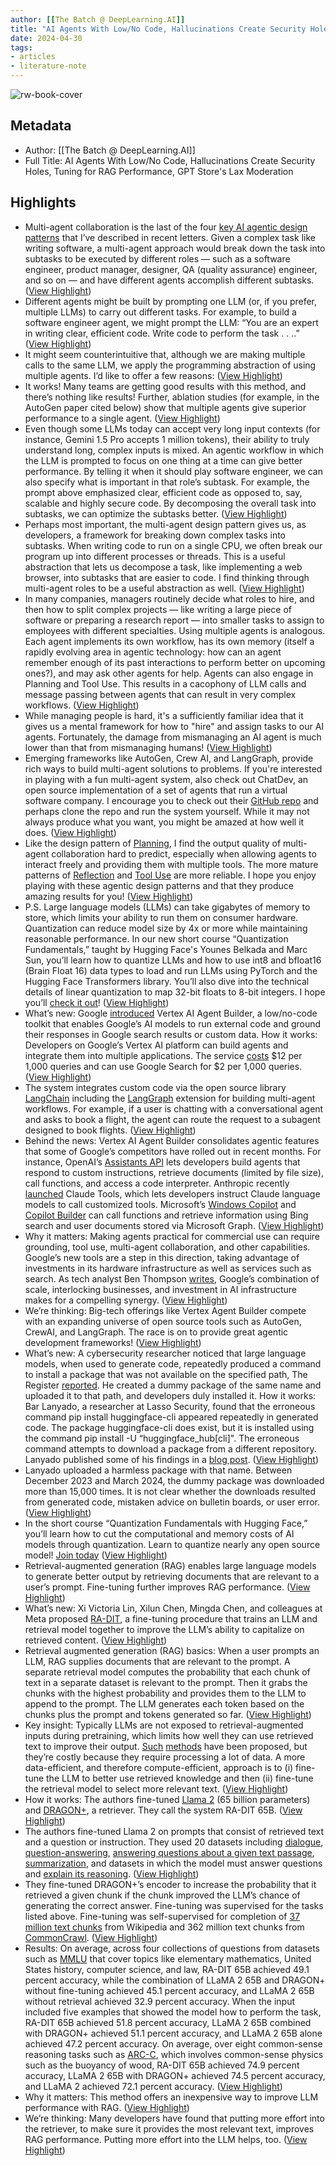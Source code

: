 ```yaml
---
author: [[The Batch @ DeepLearning.AI]]
title: "AI Agents With Low/No Code, Hallucinations Create Security Holes, Tuning for RAG Performance, GPT Store&#39;s Lax Moderation"
date: 2024-04-30
tags: 
- articles
- literature-note
---
```

![rw-book-cover](https://readwise-assets.s3.amazonaws.com/static/images/article3.5c705a01b476.png)

## Metadata
- Author: [[The Batch @ DeepLearning.AI]]
- Full Title: AI Agents With Low/No Code, Hallucinations Create Security Holes, Tuning for RAG Performance, GPT Store's Lax Moderation

## Highlights
- Multi-agent collaboration is the last of the four [key AI agentic design patterns](https://info.deeplearning.ai/e3t/Ctc/LX+113/cJhC404/VVV2yX8VvszWW12sqT32C1DrzW1FPBGm5d1MfMN1PJbvl3qgyTW8wLKSR6lZ3phW8stXPb1B5Tz0Vhv1K88t_lypW7-skMV5HFS1TW7D0-Tj6qzwCMW3W_Y7L2dMr8CW7lv5JL5Z0jw8W7Pn3Cs3PGhgQW7fcDZN4mW6ZFV3s15142nQW_W4Khh495-v4rtW1sk4tN4m84jyW7fQ6pT8gM7mmW5RlBB813swQJN87K-H0bRjLSW4ndTDs6vSzhKW5hW5Wh1f7rj7W8rWkNG3Nj58ZW6RGHPd2hzJD8W5xGMPL8M--nnVm27VG7ww0xWW8mJrqG2LrTh3MgLspr4W_9dW4-6VNx7BszXxW3hMhtG1zqP9CW8vXPHZ6zzXWQW6SpC191LfwMvW5Sl0xV8jGwNGW3HD9tZ2bBzjgf85-xfF04) that I’ve described in recent letters. Given a complex task like writing software, a multi-agent approach would break down the task into subtasks to be executed by different roles — such as a software engineer, product manager, designer, QA (quality assurance) engineer, and so on — and have different agents accomplish different subtasks. ([View Highlight](https://read.readwise.io/read/01hwnmzgjha0zhdpk95gfy4506))
- Different agents might be built by prompting one LLM (or, if you prefer, multiple LLMs) to carry out different tasks. For example, to build a software engineer agent, we might prompt the LLM: “You are an expert in writing clear, efficient code. Write code to perform the task . . ..” ([View Highlight](https://read.readwise.io/read/01hwnmzn14snazty9tvrbw3wkx))
- It might seem counterintuitive that, although we are making multiple calls to the same LLM, we apply the programming abstraction of using multiple agents. I’d like to offer a few reasons: ([View Highlight](https://read.readwise.io/read/01hwnn015y2mqn1qqw5fcce5yy))
- It works! Many teams are getting good results with this method, and there’s nothing like results! Further, ablation studies (for example, in the AutoGen paper cited below) show that multiple agents give superior performance to a single agent. ([View Highlight](https://read.readwise.io/read/01hwnn034rh6fhwz7h8b83vfdc))
- Even though some LLMs today can accept very long input contexts (for instance, Gemini 1.5 Pro accepts 1 million tokens), their ability to truly understand long, complex inputs is mixed. An agentic workflow in which the LLM is prompted to focus on one thing at a time can give better performance. By telling it when it should play software engineer, we can also specify what is important in that role’s subtask. For example, the prompt above emphasized clear, efficient code as opposed to, say, scalable and highly secure code. By decomposing the overall task into subtasks, we can optimize the subtasks better. ([View Highlight](https://read.readwise.io/read/01hwnn0np71cx277km4n663tjk))
- Perhaps most important, the multi-agent design pattern gives us, as developers, a framework for breaking down complex tasks into subtasks. When writing code to run on a single CPU, we often break our program up into different processes or threads. This is a useful abstraction that lets us decompose a task, like implementing a web browser, into subtasks that are easier to code. I find thinking through multi-agent roles to be a useful abstraction as well. ([View Highlight](https://read.readwise.io/read/01hwnpjj6wc3fqpwfbr6z6gke4))
- In many companies, managers routinely decide what roles to hire, and then how to split complex projects — like writing a large piece of software or preparing a research report — into smaller tasks to assign to employees with different specialties. Using multiple agents is analogous. Each agent implements its own workflow, has its own memory (itself a rapidly evolving area in agentic technology: how can an agent remember enough of its past interactions to perform better on upcoming ones?), and may ask other agents for help. Agents can also engage in Planning and Tool Use. This results in a cacophony of LLM calls and message passing between agents that can result in very complex workflows. ([View Highlight](https://read.readwise.io/read/01hwnpk47ck7fnkbaev9t6p0ne))
- While managing people is hard, it's a sufficiently familiar idea that it gives us a mental framework for how to "hire" and assign tasks to our AI agents. Fortunately, the damage from mismanaging an AI agent is much lower than that from mismanaging humans! ([View Highlight](https://read.readwise.io/read/01hwnpkd6hj3ajpfrd2xzss53j))
- Emerging frameworks like AutoGen, Crew AI, and LangGraph, provide rich ways to build multi-agent solutions to problems. If you're interested in playing with a fun multi-agent system, also check out ChatDev, an open source implementation of a set of agents that run a virtual software company. I encourage you to check out their [GitHub repo](https://info.deeplearning.ai/e3t/Ctc/LX+113/cJhC404/VVV2yX8VvszWW12sqT32C1DrzW1FPBGm5d1MfMN1PJbts3qgyTW6N1vHY6lZ3lJW1Nw8Bs4G0D3qW4J8pWz16GyV_V3BFjv8GZwXrW1njfdb6cpDgyW26zth_2f44tXN18sGVT6H2N8VCP0wb168S2tVrgZtX5DkcHMW2Vv-5w5TwrvgW6QpS6h8bL2Y7W7sBfhx4P1l8wN86pxcBXGt0DN7jTVRtMHytvW3Kpb9c3ty8tRW4n4PtH1B3rlPN2z1Mg3V47l8W6DWdFr5lRbYCW7H2q4m6Mqbq9W2LTFz639H3w7W1KLQrz8tgrYJW1r371Q1XzkrCN5S2jBdJLqnDf7GV9hv04) and perhaps clone the repo and run the system yourself. While it may not always produce what you want, you might be amazed at how well it does. ([View Highlight](https://read.readwise.io/read/01hwnpkp1y7jj737c4p542y6fy))
- Like the design pattern of [Planning](https://info.deeplearning.ai/e3t/Ctc/LX+113/cJhC404/VVV2yX8VvszWW12sqT32C1DrzW1FPBGm5d1MfMN1PJbvl3qgyTW8wLKSR6lZ3lFW8yg0H822Z-b0W3Yr2q32ZB9qxW7GTCyL8vNjXBW396DRf6mZ0QrW41V-Ss58RjhwW7k92nQ8dbLfbW2GQMXl5S5lnvW1lwLF938CdJtN2QsBWG7vcmDW8rRHX89j56sTW4Vwq_M3ZgVNyW7gFVgG2CZq1cW8b7C-07gK0_XW105mxG7kZm55N865XjDjQkYyN7w4DCqn6t5RW2h3XHG6v6CfVW5MhGlp6JfvYKW2bJjBH4YwP64W5FwnHy2tj3Z-W3FLRq79cZ8LZW7z9qNd65qHswV4d25h11NGZvN6hcznyYvVg1W3LQldt66950dVpgsKD19GrzDN5gXqld8vbl2W6Xvj105w0mfMf7JlWkb04), I find the output quality of multi-agent collaboration hard to predict, especially when allowing agents to interact freely and providing them with multiple tools. The more mature patterns of [Reflection](https://info.deeplearning.ai/e3t/Ctc/LX+113/cJhC404/VVV2yX8VvszWW12sqT32C1DrzW1FPBGm5d1MfMN1PJbvl3qgyTW8wLKSR6lZ3plW6lZjT_4f_4QdW2-N0Tb7Bqq0fN6p8MYR-SnTYW1pKVxZ5gPlQNW92mtFg6hgV_jW6JChxs6BM17PW2Sz76p2hWqGfW7wdQRt2sP-mlW7L1txd49-XTyW6BTWXK2m0g78W4p2G673CQtsbN1d1r0s2V2WqW41R_Zh2RGswtVFqQQ1639qQdW7sk6Vf5BvsjJVtJpWS5x8kt9W8Q2Qlg3xyWTYW2nZT943Vgnx9W5Y_dgd733DwkW3xBLDF1mC-z1W2jYwCR92mRRQW5xzLSY518n2zW41YCS86HKzW1W6Kr2h47QyMkFW2q9gYL7NYjq8V7sPCV83ZGbqW5NJKTT6hz1jTN8Gyb0MMz0Nbf8vHV7P04) and [Tool Use](https://info.deeplearning.ai/e3t/Ctc/LX+113/cJhC404/VVV2yX8VvszWW12sqT32C1DrzW1FPBGm5d1MfMN1PJbvl3qgyTW8wLKSR6lZ3n_W3J-F7H1LXZlLN6LRrF8dNJCSVs7P8R5XNwS1W328pPK2lQkw-W2B8XNX5Bqq5PW3733gP5hDlhQW1c9nsD3_7Pp2W2nyG7h2JrwB9W6Q3bhb1VDCwpN2DDcTKXxWrhW1L6sk-5d_jWJW5Jm_Zr1fJJW5W1FDsT617blyYVD7H5f8Tp6j1W7HXZs11Tn4PpW17LWKP4T9_YPW7vDnQ98zGCBSW8yZXsy6j7pDPW70npPX6H5h_2W3WR5x78KYD2PV5-_g35SBLM4W4W2PBm8cmZzRW8pJnbM7DwwMbF7TcBsmc42_N8Dpxhk15Nh7W35kLZx4scMTGW3Yz7dM7jFG_mW4wyRlT12QCD0dld2JP04) are more reliable. I hope you enjoy playing with these agentic design patterns and that they produce amazing results for you! ([View Highlight](https://read.readwise.io/read/01hwnpmdt8bn1q89zp6pkhpfdc))
- P.S. Large language models (LLMs) can take gigabytes of memory to store, which limits your ability to run them on consumer hardware. Quantization can reduce model size by 4x or more while maintaining reasonable performance. In our new short course “Quantization Fundamentals,” taught by Hugging Face's Younes Belkada and Marc Sun, you’ll learn how to quantize LLMs and how to use int8 and bfloat16 (Brain Float 16) data types to load and run LLMs using PyTorch and the Hugging Face Transformers library. You’ll also dive into the technical details of linear quantization to map 32-bit floats to 8-bit integers. I hope you’ll [check it out](https://info.deeplearning.ai/e3t/Ctc/LX+113/cJhC404/VVV2yX8VvszWW12sqT32C1DrzW1FPBGm5d1MfMN1PJbvl3qgyTW8wLKSR6lZ3pBW96r-CR5LLtN-W4wkX5s7RN_YkW7GJdc-1npN9cW65yX-487p8SpW7_8Hjz780gsMW86KSFq1Wyc_dW6M2ChK5SyGhCW4dwr9981zZ1TMV-Ls2RwsC0W3Z8v182kc-KvW1kLtWq2q_f9VW7xDjcP1-7yV6N8K6R7Mj9L2lW5DH0hK99cKDGW5WWRth15Y8tyN8t6XWs9qj0YW5LMtbq8fNZV6N214wkDg4SG8W5NMXQR86-Q2QW5qttmz9bM3dWW6L5k2L99sNlgV6s3gM4GvngqW77N2nn8F_ZfWW2GkP5f81zK45VhP4Yl6NRdXrW8hBP-P5YJg7wN5g8QSXJsdn7W4-v2my97Qb0nf6mKC2n04)! ([View Highlight](https://read.readwise.io/read/01hwnpn30ngb1ca4ey1a7c3k0k))
- What’s new: Google [introduced](https://info.deeplearning.ai/e3t/Ctc/LX+113/cJhC404/VVV2yX8VvszWW12sqT32C1DrzW1FPBGm5d1MfMN1PJbsT5nR32W5BWr2F6lZ3p2W3kWnZb43sFzBN1pkXG2rNzfxW8jB-Ly3Nwy9GW6YXq1g8Jqb-cW5vK3QN663gYsW1jmB1H32k28rW4MXZWZ4DZNVbW30mz0r6x3hHGW2p3Slz2n5M4zN4lPjQM-YWCMW1lgQpl2-j9jrW8Mt4hZ4k-mZDV7K88_6bMrzWW3Bvp388fP_kHW1Nb_xh197HDDN7lngDqTchVmW597Xv07QK4HfW3c5xFX7S_sBMW3MPxHn1Sx7JLW54wDfC6TVNG_W3StVTS27x7-xW3Mm9kY5dWgZlW8Tvffc4yqtRLN28FXFY6ly2JW6dq-b67fJ5QnW1NmCsV6wpBVmW3v5tQL3dYLmKW4vgcds6Wv74zW7TG-Bx6k8gKnW18gs4s7yLRgjW5RyKPD8bPpsxW4dv5Nv832CRjW4Ywkgw2WtlGfN4hG-BBKR4jhf8z3FGT04) Vertex AI Agent Builder, a low/no-code toolkit that enables Google’s AI models to run external code and ground their responses in Google search results or custom data. 
  How it works: Developers on Google’s Vertex AI platform can build agents and integrate them into multiple applications. The service [costs](https://info.deeplearning.ai/e3t/Ctc/LX+113/cJhC404/VVV2yX8VvszWW12sqT32C1DrzW1FPBGm5d1MfMN1PJbtM3qgyTW7lCdLW6lZ3kMW87v0q15G8yHyW91QXkM4cyvdCW1VGQZx4hjQV-W7F5Ckc30B1Z4VYhtpB4cXZ2jW7SNfpS55qQk_W1FvxYt6_TpPQW4_KJkP9gl-mDW2vnJSm3N8jKBN4f3PgkntTYbW1kNlfm8gKJ2_W4_7NsZ6MqkvkW6H-W8T6FfrwcW63tRpQ8tM3HKW2rnqrq13vQk6W3yqt7L4ZmSjGW3lHGMr3sXS8wW5dt5sF62Y6MfVcjFnh5Jfs4KVWPDyy7KThWpF1ytnJcn_-HW2GkJ4R53TJgTVlZpFs34ppw1W4kt7dm7w-8KMf1n-ybj04) $12 per 1,000 queries and can use Google Search for $2 per 1,000 queries. ([View Highlight](https://read.readwise.io/read/01hwnpngxep4v3v1d2bw3j8v1n))
- The system integrates custom code via the open source library [LangChain](https://info.deeplearning.ai/e3t/Ctc/LX+113/cJhC404/VVV2yX8VvszWW12sqT32C1DrzW1FPBGm5d1MfMN1PJbvl3qgyTW8wLKSR6lZ3kxW6gDpS-9d3vsdW69rRK37-j-y4W6s4wWc3S1hnLW9hfHgr7DgMKXW3QQpJ821GydbW2H7PC55fgzycW8GGQYZ3dBC_4N1K6BxCD6fMPW6DLwhJ5K_-Y_W4ndnZz61wlQHN3YzJYfwqpjGW3BYTZ02l7X4DW314gTF50g7HdW7-KLjb18khJ8VHzksD9h3zy1W8sK5b38xpB8nW836R9J8X7_6wW5DQHGz8W07HtV6t4JL2z761SW7WYG9d3CYmKZN1kqCkmYQPszW8wtPcr4G-jq3W76dTN68jK7KcVGcbfs7Zk68tW72QBWR3kz7-jW6NWrWj3T_-p6W2zmnkN75y7MyW1yGTbb10m5Hkf5xz_Zv04) including the [LangGraph](https://info.deeplearning.ai/e3t/Ctc/LX+113/cJhC404/VVV2yX8VvszWW12sqT32C1DrzW1FPBGm5d1MfMN1PJbv23qgyTW7Y8-PT6lZ3mhW5nPqBF3QjHjbN8y0q6WgwlN_W49pkVx1HK9sMN88rj1WcD3PNW6lQmKc57GP6QW1YY7VD6xzZBDW5hlHwZ6ytTZ6W4qgdXW6xknstN4Q30Vfr7XDcW1f3wYQ46gfWYN4zWvLTL6v_4W5SJ_Z06mYY2vW5BbBSn5hy_1sN7bgQKQTkynnW76MzN83R0YczN47JPF6NCF5KW1j1scN7X-W29W4WLf4n3NL8DMW3QTvPT4NTLkSW5pp2Yk1MhsSgW3nbMpj20Glr7W6Cs97x6hq71VW1Q_7Zq7CHkhGW2fwFTk8L3vTLVxRBBN8ggl2wW9f0HHt1xZL17d195sn04) extension for building multi-agent workflows. For example, if a user is chatting with a conversational agent and asks to book a flight, the agent can route the request to a subagent designed to book flights. ([View Highlight](https://read.readwise.io/read/01hwnpp356rnadyx8p6r1v177h))
- Behind the news: Vertex AI Agent Builder consolidates agentic features that some of Google’s competitors have rolled out in recent months. For instance, OpenAI’s [Assistants API](https://info.deeplearning.ai/e3t/Ctc/LX+113/cJhC404/VVV2yX8VvszWW12sqT32C1DrzW1FPBGm5d1MfMN1PJbvl3qgyTW8wLKSR6lZ3lLW2KYwDr694RStW4-DwjK1FSckSW3Z2WND8q0JzgW4knjFg70s76qVmr5341g9C4bW5MZrhP7XBLDmVz6HQ99lctrCW7tZq5D1_8fKJW2JZ9jm1XVwn3W3TR-l54k8jZlW97QGtH7RRr7mW4Yj_G774Xk7FN6-sLWx9-SrxW7KY9X26rMSXTV-gKZv28MZQXVJdDF54NqwqxW4B-X3L3Q32lmW7cgJ6K5SLMRtW6zHY562MkzXWW6-0bzb4-_S4NW5QNY5G1fl6FNVZzHW42WxljcW8FBBvV7g1V7WW26_8mz1G2ZYYW8-Mz_x8CTRgXW8J4lmT5828cgW1W5gV64Mk3GWW7dwLX93Xq58tf5qH9Jg04) lets developers build agents that respond to custom instructions, retrieve documents (limited by file size), call functions, and access a code interpreter. Anthropic recently [launched](https://info.deeplearning.ai/e3t/Ctc/LX+113/cJhC404/VVV2yX8VvszWW12sqT32C1DrzW1FPBGm5d1MfMN1PJbtM3qgyTW7lCdLW6lZ3mGVFvnnt6WW28DW57t2ly8H2WZ0W2xD3tH5rDsffN69GZ6T7bhrdW8T7lvs74fGl1W618JgL55_rCqW2gG1ZR6s36gpW293CX35lVsN5W1RfG3g4FMpsBW6Kdnlx13KvnBN7rvdlJbkSHXW1p29V95GpSz-W11Zxfn6nDbhkW32p_G56V1KpFW1hy-gV8QvgYMN31bRrHDKg7kW6vr3dB87B5zmW1sdTvk2lrXKXN3nTv6H5nT-TN6-FQBDF0rzDW7r1cm_59qfnDW6nSsfz6fyPWbF8j0VspWTptVTcjST906NVsd7NlNb04) Claude Tools, which lets developers instruct Claude language models to call customized tools. Microsoft’s [Windows Copilot](https://info.deeplearning.ai/e3t/Ctc/LX+113/cJhC404/VVV2yX8VvszWW12sqT32C1DrzW1FPBGm5d1MfMN1PJbvl3qgyTW8wLKSR6lZ3lGW7ClNSX3qSsZ1W7-0gCy4GDyVtVmQzbZ7mfF7BW3y6JHY6gRP2RW4LDpMY7P9wCHW3WV4wb4JH-C_W14H7qB2-cH2vVtlWLH1sMyZ_V8lQ5Y8SnT4yW8L0-Tl6Kmg1gW4xw5_9597zFHW7RNWg2474dlkN98kgHZTM2LcW3gKNrq88dKBTW6bvvb03cLW8ZW5_pDpD2qjBdWW8FR9w431QwffMRDBbqlm6DTVxXyht8ncdq3W408Fvw7ybjT4W4GLLkl4q2VvnW94D6Rw6PdNVRW3z4SMV8GhtJBW2vW57H4fFpbTW7C5QZk8d2TPwW1g3k885KkGKyW3wwgKp6K-WqfW2Fpsct91fzfZf2gH3TC04) and [Copilot Builder](https://info.deeplearning.ai/e3t/Ctc/LX+113/cJhC404/VVV2yX8VvszWW12sqT32C1DrzW1FPBGm5d1MfMN1PJbsz5nR32W50kH_H6lZ3pgW1ssLvg4Tm_gwW8VjfRJ8s5XLcW2kRBG81bfRMnW2Z9gbG4WVxd_N5tKHVHD9cHjW5chbS85KYtjLW7P87lh8ZnVChW1g5DGp2ttkNxN935b2N-gbzwW7rP06S5l3yyHV1zFcG29pBFTW5-YK3s3LYQdBW5n1F8G6QM1TQW3FVS0H67fXrkW6mZK8M2JBsk9W36rQBx62pC3BW1n95Xg2g_XRKW3dz8LT7Ftd5VW95HD4D5rlyj-V9B3hL8bGfwBN3Y5hVN8TPKbW3RTNF68CH078W6vd4hc5S822LW5CfRDL6SBJ8vW86wWvn64mX6rW2_T1GR3zmknvV1nrsW1l3zbnW1vRVBp3zbstfW38nKrD7z72qDW8m6ckc5xL8J8W6rwDx_7sc2XnW4qRkld51fD6Kf41Sgqx04) can call functions and retrieve information using Bing search and user documents stored via Microsoft Graph. ([View Highlight](https://read.readwise.io/read/01hwnq0fg5wzfq37asrw0dtbne))
- Why it matters: Making agents practical for commercial use can require grounding, tool use, multi-agent collaboration, and other capabilities. Google’s new tools are a step in this direction, taking advantage of investments in its hardware infrastructure as well as services such as search. As tech analyst Ben Thompson [writes](https://info.deeplearning.ai/e3t/Ctc/LX+113/cJhC404/VVV2yX8VvszWW12sqT32C1DrzW1FPBGm5d1MfMN1PJbv23qgyTW7Y8-PT6lZ3lFW78rSZZ74cJnqW6wLmGG6K--mfVgHR012XYp34W7LG29M18_jWVW2cV4cY8ZJXrXW7-FQz97GN-HzN7GzRt95QPQmW3Cdll37SBtmNT1h823S6nYMW7PTM7S7bbd5NN8jNvX9_dHyHW6RML8k8L1bvYW1rzt4s1GvQrjW6ys4Rh2bCskMW1Cmjg94HlbQ8W4fM1R02gf-GYVpmQ2V1QLpBlV12qX-7RBDNYVz_FtW2RzrGbW1ZGV_j1VM4CbW5YFkRV4Sxw5rW7R4M8W62Y4hRF82JXFZh704W1_8Jkj45myC4W5DF7Nw1BTGMXW4nkzP17XZ44cf9lDyVP04), Google’s combination of scale, interlocking businesses, and investment in AI infrastructure makes for a compelling synergy. ([View Highlight](https://read.readwise.io/read/01hwnq0k6f8yt1vpn2c411e0my))
- We’re thinking: Big-tech offerings like Vertex Agent Builder compete with an expanding universe of open source tools such as AutoGen, CrewAI, and LangGraph. The race is on to provide great agentic development frameworks! ([View Highlight](https://read.readwise.io/read/01hwnq13z9jhe1wtkkp35zbb32))
- What’s new: A cybersecurity researcher noticed that large language models, when used to generate code, repeatedly produced a command to install a package that was not available on the specified path, The Register [reported](https://info.deeplearning.ai/e3t/Ctc/LX+113/cJhC404/VVV2yX8VvszWW12sqT32C1DrzW1FPBGm5d1MfMN1PJbvl3qgyTW8wLKSR6lZ3ppW5MbZBF2YvY7TW1QG7YV3pfGWjVMkMxF4JJ9lhW40wpnX4ZvbCXW6Y6zmT856JWYW1sQB5s7n4XpSW4fSmfG6HsVSjW8H0dS_6M-DZTW4kXhpr6kHH4dW20NBPW6ff55YVjvWm55vF_F-W7djmmg7LNtfFW5V1FHH89Vw30W477PYF2yBNgPW71B6Gr5t86fGW4qNP2D6q-8dYW2ZFyMr2BtDRZW6_mrMS52wpcsW87S-8t44pZqzW5-R_WL5dz_sYW17wSMM6w-VQmW3FfsTz2ZQTp9W6HBHV15m3L9jW3JrNM-2CtVfcW148kbL7ldq8mW45lj-y8CqTp_W2SrVH-7YZsYGW4RVfYT2T3cLYf7gF8yl04). He created a dummy package of the same name and uploaded it to that path, and developers duly installed it. 
  How it works: Bar Lanyado, a researcher at Lasso Security, found that the erroneous command pip install huggingface-cli appeared repeatedly in generated code. The package huggingface-cli does exist, but it is installed using the command pip install -U “huggingface_hub[cli]". The erroneous command attempts to download a package from a different repository. Lanyado published some of his findings in a [blog post](https://info.deeplearning.ai/e3t/Ctc/LX+113/cJhC404/VVV2yX8VvszWW12sqT32C1DrzW1FPBGm5d1MfMN1PJbv23qgyTW7Y8-PT6lZ3lbVHqc1L6fsKmpW2F_x2S3zXMvZVmfcpL8HYG-XVHHrzr3DWKR3VVpyQS5LcLx1W48lb5Q6c7HWRW442NRF5MxVpjN3NdfgtctlnQW3VfH-P2_G0NyW3Qp5dJ7kmRs7N21ssZfbpBj9W8GJXL72HjvBVW8ljg0N4VJ0TlVp3V3R3B3KPSVN0D4y2TX8c9V6wx3P5HqzV3W4fh8YW65WKW6W2gGq2z8QfDsGW1Hf8H89dnNqwN6DbwsfQyq4QN2Y-3b6TsP0TW2BY4bw3BY0ByW5QPn1B9jqY7ZMRvMRjwFTFjW4pJMBm4jVw5mW1sgXxp4wWdChf4vWfWR04). ([View Highlight](https://read.readwise.io/read/01hwnq1hbdea2f821423w5a79k))
- Lanyado uploaded a harmless package with that name. Between December 2023 and March 2024, the dummy package was downloaded more than 15,000 times. It is not clear whether the downloads resulted from generated code, mistaken advice on bulletin boards, or user error. ([View Highlight](https://read.readwise.io/read/01hwnq1x06vzvy2yd01hz0w2a3))
- In the short course “Quantization Fundamentals with Hugging Face,” you’ll learn how to cut the computational and memory costs of AI models through quantization. Learn to quantize nearly any open source model! [Join today](https://info.deeplearning.ai/e3t/Ctc/LX+113/cJhC404/VVV2yX8VvszWW12sqT32C1DrzW1FPBGm5d1MfMN1PJbvl3qgyTW8wLKSR6lZ3kPW9gF6f47-njnWN8QZtTfzzd3xW1cwM5F4BlnS-W6qbmZ58PFgSZW6zXlBv5LC8N3W5BXMLP2MJ7V1W2L6vhN656xKXN1dvTtB5vLvGW2y4g713BJbKKW4RQs9y64JWYRN7l7lJdKKxgcW1lt-mm2jTmlVW6c3bBs7NzY6_W2Sx7BL5Lxh5QW8WRZp42-cRf7W67Zb224vzCs4W4QRx656wYWBsW8926l61F8nYsW4FJ3-n16W9shN3YVTKRxKMF4W2_lGgF4cttSCW3qZCDg84x1dKN7R3KNQc0Y8tV4ZM1M4GBmF1W9hQ5-K95xv5kW7txYQG5xrBspW4Fb0132dZVSjW6wfffp2ncHYsf2pNqjC04) ([View Highlight](https://read.readwise.io/read/01hwnq2gdny7488djhtpj4bx6r))
- Retrieval-augmented generation (RAG) enables large language models to generate better output by retrieving documents that are relevant to a user’s prompt. Fine-tuning further improves RAG performance. ([View Highlight](https://read.readwise.io/read/01hwnq2w31sj9d3t397rbp2j8x))
- What’s new: Xi Victoria Lin, Xilun Chen, Mingda Chen, and colleagues at Meta proposed [RA-DIT](https://info.deeplearning.ai/e3t/Ctc/LX+113/cJhC404/VVV2yX8VvszWW12sqT32C1DrzW1FPBGm5d1MfMN1PJbts3qgyTW6N1vHY6lZ3n5W4CxJCy5-2ym0W7yttF057kwnBW3B-Mxj6MD7PTN53hj4cZ5Rk3W7Qrnb63BM1rfW4NtCCB7zZ36MW8JGxqD1PZCLnW6WdGfs90c0VwN32V92Z2YdzcW7F75Ld3vRB_TW5xgh2m8-F342W2p63Ph52BR3HW1RBnZR2b5VQtW2_n4Y15vTp3YW3hVNH53ZTWKBW1KXQT887QG5GW2GjsJs17hfbyW5kQV375prVNsW7d33735fYcYCW60T96D6zmSK0W7h6FrG23qd5rW63cvzf5qKfxwf4VnDfg04), a fine-tuning procedure that trains an LLM and retrieval model together to improve the LLM’s ability to capitalize on retrieved content. ([View Highlight](https://read.readwise.io/read/01hwnq2z456hg274ftvyh108he))
- Retrieval augmented generation (RAG) basics: When a user prompts an LLM, RAG supplies documents that are relevant to the prompt. A separate retrieval model computes the probability that each chunk of text in a separate dataset is relevant to the prompt. Then it grabs the chunks with the highest probability and provides them to the LLM to append to the prompt. The LLM generates each token based on the chunks plus the prompt and tokens generated so far. ([View Highlight](https://read.readwise.io/read/01hwnq35wsawm0r8z1pkbbwq6j))
- Key insight: Typically LLMs are not exposed to retrieval-augmented inputs during pretraining, which limits how well they can use retrieved text to improve their output. [Such](https://info.deeplearning.ai/e3t/Ctc/LX+113/cJhC404/VVV2yX8VvszWW12sqT32C1DrzW1FPBGm5d1MfMN1PJbtM3qgyTW7lCdLW6lZ3m2W88sd2_5XZ6r_W96jHkp2CyFZ3W2j57Vw6BY3HVW8dCTXN6-w5N0W1S9f7S5nFywPW8CZFwg5LJzx3W4jyMpZ6ZYF3jW1jYQ-_385L3bW6Sn5wm1jPCSvW5t1ClY3bYLllW8yclWL8XPdHbW1-KLnx3ddfhfVr1HRf2bTmhbW6y7L_l18Td7tVw6b8G6d-SSWW6nQTZ87VvNDNW3FvB2w7sc1qgW8XdLQX2KZPlpW1CLNkk5HMxZwW2J-rdc8S4v0tW6R07NW7fQMkNW19pFtF7c1TjsW6XzzG8425jkSW77-qnJ68nzVpf80M-fY04) [methods](https://info.deeplearning.ai/e3t/Ctc/LX+113/cJhC404/VVV2yX8VvszWW12sqT32C1DrzW1FPBGm5d1MfMN1PJbtM3qgyTW7lCdLW6lZ3pwW2LpzFB97bqy_W3VN2Wv3NPM5BW8XdpBm31-3KGW6tzyfj8zF5DtN6Jf_jmdZZcMW52Ybkg8J5D9-W6t4yC-1_L3xpW2q0f3643s5JNW69jnpg8q2sbdW69MV031MbJpYW5tHK1y8kb_S9W4ZX5SZ1xHTWKW735f322dM3w0W4xZwY51NkM_dW6Px5T_7DYVLmW6rHKb_3tJCQQW3LcTQK7BbZwpW75f3y95sx4kLW2r2YjM7NxkBdW5RfqH31GBQXqW7KfYv56mKWDtW5R_c1Y1Wn-GtVW-dSS1BfzwcW6f4l6R7bCSHVdJ804s04) have been proposed, but they’re costly because they require processing a lot of data. A more data-efficient, and therefore compute-efficient, approach is to (i) fine-tune the LLM to better use retrieved knowledge and then (ii) fine-tune the retrieval model to select more relevant text. ([View Highlight](https://read.readwise.io/read/01hwnq39h6v0t8s388evczxz5j))
- How it works: The authors fine-tuned [Llama 2](https://info.deeplearning.ai/e3t/Ctc/LX+113/cJhC404/VVV2yX8VvszWW12sqT32C1DrzW1FPBGm5d1MfMN1PJbts3qgyTW6N1vHY6lZ3lmW8l7q_r5n69k9W69yxlR4KG4kXW2gRqLv8bdYXHW8PwKpd3nrl9PN7vDRyyHf1NSW5YlssW6SJHl3W5YPYFd2V2x1WW1c3Vp68mS2z_W22TbFm3LP6l5N2LxS_kBWd16W3jgFRb6X34-mW6-VlvP7-yl4mW6Z7yTd1Nnr1-W6ph0V_582PDBW11DnGY25-3QcVdlgYW20MxckVDf48R7NzkP_W8yX0d614GcRDW2td3W55Nkf47VWvkGw7t3PyJW5xfFKN2SvxhvW3NjdNn78htQ1d7PmQF04) (65 billion parameters) and [DRAGON+](https://info.deeplearning.ai/e3t/Ctc/LX+113/cJhC404/VVV2yX8VvszWW12sqT32C1DrzW1FPBGm5d1MfMN1PJbts3qgyTW6N1vHY6lZ3l-W7sFRB379Lsk_W1pQc-g6fZ50LW6rzhQC1WFtCdW4cbpW-2GZy27W2_7lSn4C4wdSW1wWxfk8R2yqWW1mWlPR4430W_W518b5x4dHhHbW1vlXZ67kdfs5W1kty4s7JDvbBVcD8km7knfDbW5LhzYg93XKwRW4n9FYY8881T5W5z-zCZ94sdGWVQRkmp3NplYRW8Fr9Ds4TryLNW2WBqcg8xxcklW8yYhxp3fP3pgW4QSBpC56b8HLN5gK2xzqLz2-W97L52m2sd-KgW2mBHVk4vcg4Wdn-Dxn04), a retriever. They call the system RA-DIT 65B. ([View Highlight](https://read.readwise.io/read/01hwnq3mzv0h942n6643jrwy0t))
- The authors fine-tuned Llama 2 on prompts that consist of retrieved text and a question or instruction. They used 20 datasets including [dialogue](https://info.deeplearning.ai/e3t/Ctc/LX+113/cJhC404/VVV2yX8VvszWW12sqT32C1DrzW1FPBGm5d1MfMN1PJbts3qgyTW6N1vHY6lZ3kKW4VCVvT9jJ7RpW6KNMPW5JQfg1N8qf_bG-NC2HW8Lp8KY3sw9J0W5xzK3H2jSPRtW4G19123bKRczW3WL0XC58XRD6W1v2zc9921Rb4W48505z4VTcNSN8TTpyNkYqRLW3SVwwx5YY2rbW5v-mq16DK-Y7W67NM135Bw5qWW7hYPtK5l_1wCW1pxYc95G9fd4W1HdnMS5gCV5vW8FHzP9890c7CW6BX-qp3F2qVRW5pSZWx7pQF2vN6ch7dpnHMfWN37dtSShV8rWW8WVdL23PP2Mdf1j883z04), [question-answering](https://info.deeplearning.ai/e3t/Ctc/LX+113/cJhC404/VVV2yX8VvszWW12sqT32C1DrzW1FPBGm5d1MfMN1PJbtM3qgyTW7lCdLW6lZ3l9W54QjDR8JYjFGW6Q3G5Y60Pj6GW4dVkz61Ry2KCVCbPdQ4JbTpZW5m6YbT4lyphCW48jfgr8LzlcwW3TFJFm1gHxFxVD3Rw85tHyHwW1KKJ482zrgZKW8mkcbG5Wqbc2W74xTw-5N1bQnW86vWX-9jKty5N3BJ3xM3QF33W3lWkWP7sKqSGW84_tzl5zBKwjW16sFfT1ZsKQcW9dqvMk6LpfS9W14WfW73stz1rW2nkt_b2dVf6mW7qcsKl21wcyBW9gZ0D12_kNY2W50yTfb5qhrngW8LFsbc3hX9hWW8lQmcr1C1MWDf9jnhfK04), [answering questions about a given text passage](https://info.deeplearning.ai/e3t/Ctc/LX+113/cJhC404/VVV2yX8VvszWW12sqT32C1DrzW1FPBGm5d1MfMN1PJbts3qgyTW6N1vHY6lZ3mxVHF_lt8tCn6jW3v-MC93Dry2vW61D3Cc8y369JW1hDR5z5-0_DxW10y2pr6RGBVlW2LcchG3X2l2FW8gW5by3bLYXDVkhN874CC0Z0W5xSX376nyFYHW10SySr7k3QVTW7jNRbx7PqPY7W78rrLd8jN577W7v9Mq93nvg3hVcMff556TVdyW9gGTLq530fhnW1yB0qX1zWtbLW1_yf_Q6ZwsJyVslYm58mYSy-W8-sBtf92QWy1W7VXT_45kgmN7W8z3jZW2-dMDjW5kqCk81bk_Pdf7yRDB204), [summarization](https://info.deeplearning.ai/e3t/Ctc/LX+113/cJhC404/VVV2yX8VvszWW12sqT32C1DrzW1FPBGm5d1MfMN1PJbvF3qgyTW95jsWP6lZ3nMW4TymzR97QJwyW2t4zxk7_t3T4W4f_B4Z6M1NjSW5RHtjf6LrdhHW3Jlrp770-92kW8Zb5Tq4TWGk7W8GpZ624zQgl1W2BYcLG2xvy8KW8GQYhG5zVXf0W5P_LNS5hqqMQW767k5F7SHTZZVm77z978p39gW22Y1db7_QV7pW9cl8DV8DLDxSW2w_Phj17QQl1W8G2gfx7Yqq1HW5KjZJC6zKsq2W1D4mWl3_ZDdPW6yt1h63c_7dnW6lQtJJ42fm8DW3p8Swq2wVTd8W751tMT6Jn-zJW2yR1dR9k8F0HW6_WBs93MqmVLW1bdpmw93rQpCW87H7s21PQhq_W6X4gWC6v7mH3W1D5Qm29gFHKYW2Pxzj74BRmNBW4vvRK94xYrHMf42hX8H04), and datasets in which the model must answer questions and [explain its reasoning](https://info.deeplearning.ai/e3t/Ctc/LX+113/cJhC404/VVV2yX8VvszWW12sqT32C1DrzW1FPBGm5d1MfMN1PJbts3qgyTW6N1vHY6lZ3pJN2h-GrP_8h-FW4L8CGy3ZBL1xVqby3l4h12f2W35t4XF2HFmx3VWwxdZ3dr0dbW10Pbgq3vTN1DW4B2V-34K7pJyW18Cwp241gz72W62Cm5d2dqPckVpX17X3myN4BW3N7zdS25Q546W7286jd6Llh1NW8bbNgH4SLXwlW3pG10z763HHwMljL1DCKRtnW1f4pGT8wDcVYW8bHZcR4xnSX8W5KfdDj1hyz7pW8h_KKP5sLZQJW40YcjP8wJxswVBvccD3s5Ms8W5DyfCQ4YSbZZf89Rq8804). ([View Highlight](https://read.readwise.io/read/01hwnq3q37naanv0ge709kgfkq))
- They fine-tuned DRAGON+’s encoder to increase the probability that it retrieved a given chunk if the chunk improved the LLM’s chance of generating the correct answer. Fine-tuning was supervised for the tasks listed above. Fine-tuning was self-supervised for completion of [37 million text chunks](https://info.deeplearning.ai/e3t/Ctc/LX+113/cJhC404/VVV2yX8VvszWW12sqT32C1DrzW1FPBGm5d1MfMN1PJbts3qgyTW6N1vHY6lZ3l_N4C8J0M6Q9x7W4fB4zr3ZNnBqW56Gq4p95mjz6W1cd2nY2FcyVyW89BPQc4fpfwRW48ztR21KbYTLVccn1488mS3RW4558jd75Cxw0W8MSk232wyty-W8Jdh-N2SKqL_W7RPDhp4bVqHXW3-Z55m4llgSHW99zSTx6SHpX0W2vsGGy1GX56ZW1sYmW113CnFnW2X5Cfp7wsr-jN55Qf0yNgs1_N6RcF5XVjghqW4k4-sY3_Xy43W4sZ5SX2-B7SzW7YT3q78PmkhcW1VvDXF3rCj9cf4XcN1T04) from Wikipedia and 362 million text chunks from [CommonCrawl](https://info.deeplearning.ai/e3t/Ctc/LX+113/cJhC404/VVV2yX8VvszWW12sqT32C1DrzW1FPBGm5d1MfMN1PJbts3qgyTW6N1vHY6lZ3n7W1Nxfsy4ylTRdMfr62LjNwf6N65r19yt2wvWW27Rkf92fcWg9W6_JNcf1wdnlHW6Dt--58QlXhvW5tNJTy8JH0-QW40psWl6b5M99W5f2sN-5FNh4yN4PN2ScRT7t4W2vZm-W7yrTbzW942WYC2xYcmzW6q_NlC2VYh41W8_8C2J3B2mzWW51_CDq6jZCRvW3_Dzw42W1CLbW4dW-65136BBKVVW95b7r3506W2LH1Fl9bvPjbW6T-f6d89bPcWW7CJ_w42SY_GXW1Wtc2m3df0lsf5G7fQF04). ([View Highlight](https://read.readwise.io/read/01hwnq3wa8f3t9e3jdcpzymrkp))
- Results: On average, across four collections of questions from datasets such as [MMLU](https://info.deeplearning.ai/e3t/Ctc/LX+113/cJhC404/VVV2yX8VvszWW12sqT32C1DrzW1FPBGm5d1MfMN1PJbts3qgyTW6N1vHY6lZ3lmW7S8r7F4VpTWcW1Q3NC29fhXt1W7xjx9L93z1_VW58NPYJ2yknKYW1V36xl8RtGPtVzjn0p7xmKtmW77KsRk1pbMTfW4dX3W575q-FVW5BjfSc3VH2JKW7YQ6PF7kfp1vW4XZmP042-svkVPGSS72sDcYHN22-1w4sMfgCW6nF1bl94JWYzW8k1DVb1mZ2v4W6wbKdT97tbj-VnhHHW6csDf-W7lC_206qVSdcW6Nf7265pSTdtW2QSk0G6YKM39W4cGDLs7fFdGZW2Hdm5y69h50kf25hVbj04) that cover topics like elementary mathematics, United States history, computer science, and law, RA-DIT 65B achieved 49.1 percent accuracy, while the combination of LLaMA 2 65B and DRAGON+ without fine-tuning achieved 45.1 percent accuracy, and LLaMA 2 65B without retrieval achieved 32.9 percent accuracy. When the input included five examples that showed the model how to perform the task, RA-DIT 65B achieved 51.8 percent accuracy, LLaMA 2 65B combined with DRAGON+ achieved 51.1 percent accuracy, and LLaMA 2 65B alone achieved 47.2 percent accuracy. On average, over eight common-sense reasoning tasks such as [ARC-C](https://info.deeplearning.ai/e3t/Ctc/LX+113/cJhC404/VVV2yX8VvszWW12sqT32C1DrzW1FPBGm5d1MfMN1PJbts3qgyTW6N1vHY6lZ3pSW5QT0LM7DGvMVW5R98f389rpD1W7XmhhD5gN7MbV-m9Rn3qnZsmW6jjbbb3TL7krW2PK_tH5n942PW2dXQ-w93PcJCMvWhQqd_SwMW1hP-g610rVGBW4l2LgW4BXNK7W2KTF_Z6j918QW96x8-q7v8WGWW26W2K_46FlpZW68qYXp2sd5k2W81g0WC5-5mMSW6TxZxM3SFbk-VCZnM33JqG9YW2TpHVd4fmT-6W6b1NNS3Kqqs0VChP8p5c2XmXVWGHVh4J2bCHW8ZJlsP7XYvhwf7rkJCH04), which involves common-sense physics such as the buoyancy of wood, RA-DIT 65B achieved 74.9 percent accuracy, LLaMA 2 65B with DRAGON+ achieved 74.5 percent accuracy, and LLaMA 2 achieved 72.1 percent accuracy. ([View Highlight](https://read.readwise.io/read/01hwnq3yxvdxtk31gnpv8aqa53))
- Why it matters: This method offers an inexpensive way to improve LLM performance with RAG. ([View Highlight](https://read.readwise.io/read/01hwnq4bfacc01xfv4kpskb601))
- We’re thinking: Many developers have found that putting more effort into the retriever, to make sure it provides the most relevant text, improves RAG performance. Putting more effort into the LLM helps, too. ([View Highlight](https://read.readwise.io/read/01hwnq4dsz3hvn2ne8dac3cyjc))
